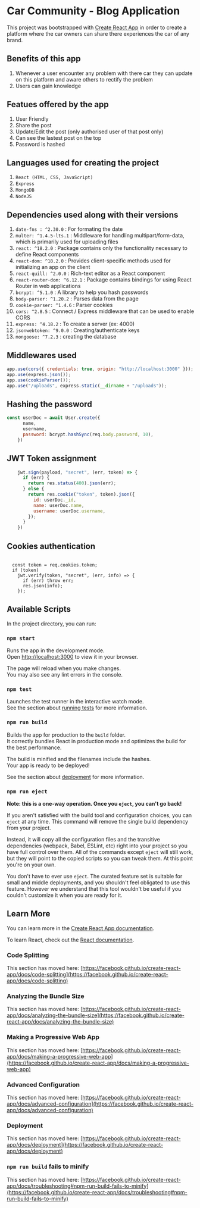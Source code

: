 # Car Community - Blog Application

This project was bootstrapped with [Create React App](https://github.com/facebook/create-react-app) in order to create a platform where the car owners can share there experiences the car of any brand. 

## Benefits of this app
1. Whenever a user encounter any problem with there car they can update on this platform and aware others to rectify the problem
2. Users can gain knowledge

## Featues offered by the app
1. User Friendly
2. Share the post
3. Update/Edit the post (only authorised user of that post only)
4. Can see the lastest post on the top
5. Password is hashed

## Languages used for creating the project
1. `React (HTML, CSS, JavaScript)`
2.  `Express`
3.  `MongoDB`
4.  `NodeJS`

## Dependencies used along with their versions
1. `date-fns : ^2.30.0` : For formating the date
2. `multer: ^1.4.5-lts.1` : Middleware for handling multipart/form-data, which is primarily used for uploading files
3. `react: ^18.2.0` : Package contains only the functionality necessary to define React components
4. `react-dom: ^18.2.0` : Provides client-specific methods used for initializing an app on the client
5. `react-quill: ^2.0.0` : Rich-text editor as a React component
6. `react-router-dom: ^6.12.1` : Package contains bindings for using React Router in web applications
7.  `bcrypt: ^5.1.0` : A library to help you hash passwords
8.  `body-parser: ^1.20.2` : Parses data from the page
9.  `cookie-parser: ^1.4.6` : Parser cookies 
10. `cors: ^2.8.5` : Connect / Express middleware that can be used to enable CORS
11. `express: ^4.18.2` : To create a server (ex: 4000)
12. `jsonwebtoken: ^9.0.0` : Creating/authenticate keys 
13. `mongoose: ^7.2.3` : creating the database


## Middlewares used
```js
app.use(cors({ credentials: true, origin: "http://localhost:3000" }));
app.use(express.json());
app.use(cookieParser());
app.use("/uploads", express.static(__dirname + "/uploads"));
```


## Hashing the password
```js
const userDoc = await User.create({
      name,
      username,
      password: bcrypt.hashSync(req.body.password, 10),
    })
```

## JWT Token assignment

```js 
    jwt.sign(payload, "secret", (err, token) => {
      if (err) {
        return res.status(400).json(err);
      } else {
        return res.cookie("token", token).json({
          id: userDoc._id,
          name: userDoc.name,
          username: userDoc.username,
        });
      }
    })
```

##  Cookies authentication
```JS

  const token = req.cookies.token;
  if (token)
    jwt.verify(token, "secret", (err, info) => {
      if (err) throw err;
      res.json(info);
    });
```
    

    
## Available Scripts

In the project directory, you can run:

### `npm start`

Runs the app in the development mode.\
Open [http://localhost:3000](http://localhost:3000) to view it in your browser.

The page will reload when you make changes.\
You may also see any lint errors in the console.

### `npm test`

Launches the test runner in the interactive watch mode.\
See the section about [running tests](https://facebook.github.io/create-react-app/docs/running-tests) for more information.

### `npm run build`

Builds the app for production to the `build` folder.\
It correctly bundles React in production mode and optimizes the build for the best performance.

The build is minified and the filenames include the hashes.\
Your app is ready to be deployed!

See the section about [deployment](https://facebook.github.io/create-react-app/docs/deployment) for more information.

### `npm run eject`

**Note: this is a one-way operation. Once you `eject`, you can't go back!**

If you aren't satisfied with the build tool and configuration choices, you can `eject` at any time. This command will remove the single build dependency from your project.

Instead, it will copy all the configuration files and the transitive dependencies (webpack, Babel, ESLint, etc) right into your project so you have full control over them. All of the commands except `eject` will still work, but they will point to the copied scripts so you can tweak them. At this point you're on your own.

You don't have to ever use `eject`. The curated feature set is suitable for small and middle deployments, and you shouldn't feel obligated to use this feature. However we understand that this tool wouldn't be useful if you couldn't customize it when you are ready for it.

## Learn More

You can learn more in the [Create React App documentation](https://facebook.github.io/create-react-app/docs/getting-started).

To learn React, check out the [React documentation](https://reactjs.org/).

### Code Splitting

This section has moved here: [https://facebook.github.io/create-react-app/docs/code-splitting](https://facebook.github.io/create-react-app/docs/code-splitting)

### Analyzing the Bundle Size

This section has moved here: [https://facebook.github.io/create-react-app/docs/analyzing-the-bundle-size](https://facebook.github.io/create-react-app/docs/analyzing-the-bundle-size)

### Making a Progressive Web App

This section has moved here: [https://facebook.github.io/create-react-app/docs/making-a-progressive-web-app](https://facebook.github.io/create-react-app/docs/making-a-progressive-web-app)

### Advanced Configuration

This section has moved here: [https://facebook.github.io/create-react-app/docs/advanced-configuration](https://facebook.github.io/create-react-app/docs/advanced-configuration)

### Deployment

This section has moved here: [https://facebook.github.io/create-react-app/docs/deployment](https://facebook.github.io/create-react-app/docs/deployment)

### `npm run build` fails to minify

This section has moved here: [https://facebook.github.io/create-react-app/docs/troubleshooting#npm-run-build-fails-to-minify](https://facebook.github.io/create-react-app/docs/troubleshooting#npm-run-build-fails-to-minify)
